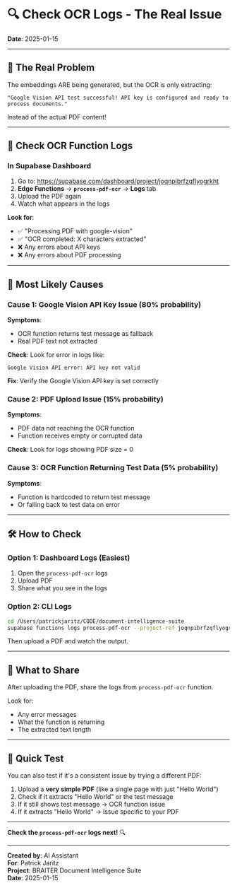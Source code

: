 # 🔍 Check OCR Logs - The Real Issue

**Date**: 2025-01-15

---

## 🐛 **The Real Problem**

The embeddings ARE being generated, but the OCR is only extracting:
```
"Google Vision API test successful! API key is configured and ready to process documents."
```

Instead of the actual PDF content!

---

## 🎯 **Check OCR Function Logs**

### In Supabase Dashboard

1. Go to: https://supabase.com/dashboard/project/joqnpibrfzqflyogrkht
2. **Edge Functions** → **`process-pdf-ocr`** → **Logs** tab
3. Upload the PDF again
4. Watch what appears in the logs

**Look for**:
- ✅ "Processing PDF with google-vision"
- ✅ "OCR completed: X characters extracted"
- ❌ Any errors about API keys
- ❌ Any errors about PDF processing

---

## 🤔 **Most Likely Causes**

### Cause 1: Google Vision API Key Issue (80% probability)

**Symptoms**:
- OCR function returns test message as fallback
- Real PDF text not extracted

**Check**: Look for error in logs like:
```
Google Vision API error: API key not valid
```

**Fix**: Verify the Google Vision API key is set correctly

### Cause 2: PDF Upload Issue (15% probability)

**Symptoms**:
- PDF data not reaching the OCR function
- Function receives empty or corrupted data

**Check**: Look for logs showing PDF size = 0

### Cause 3: OCR Function Returning Test Data (5% probability)

**Symptoms**:
- Function is hardcoded to return test message
- Or falling back to test data on error

---

## 🛠️ **How to Check**

### Option 1: Dashboard Logs (Easiest)

1. Open the `process-pdf-ocr` logs
2. Upload PDF
3. Share what you see in the logs

### Option 2: CLI Logs

```bash
cd /Users/patrickjaritz/CODE/document-intelligence-suite
supabase functions logs process-pdf-ocr --project-ref joqnpibrfzqflyogrkht --tail
```

Then upload a PDF and watch the output.

---

## 📝 **What to Share**

After uploading the PDF, share the logs from `process-pdf-ocr` function.

Look for:
- Any error messages
- What the function is returning
- The extracted text length

---

## 🎯 **Quick Test**

You can also test if it's a consistent issue by trying a different PDF:

1. Upload a **very simple PDF** (like a single page with just "Hello World")
2. Check if it extracts "Hello World" or the test message
3. If it still shows test message → OCR function issue
4. If it extracts "Hello World" → Issue specific to your PDF

---

**Check the `process-pdf-ocr` logs next!** 🔍

---

**Created by**: AI Assistant  
**For**: Patrick Jaritz  
**Project**: BRAITER Document Intelligence Suite  
**Date**: 2025-01-15

